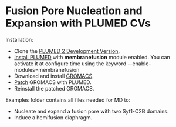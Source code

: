 # Fusion Pore Nucleation and Expansion with PLUMED CVs

Installation:

- Clone the [PLUMED 2 Development Version](https://github.com/plumed/plumed2.git).
- [Install PLUMED](https://www.plumed.org/doc-v2.8/user-doc/html/_installation.html) with **membranefusion** module enabled. You can activate it at configure time using the keyword --enable-modules=membranefusion
- Download and install [GROMACS](https://manual.gromacs.org/documentation/).
- [Patch](https://www.plumed.org/doc-v2.9/user-doc/html/_installation.html#Patching) GROMACS with PLUMED.
- Reinstall the patched GROMACS.

Examples folder contains all files needed for MD to:

- Nucleate and expand a fusion pore with two Syt1-C2B domains.
- Induce a hemifusion diaphragm.
